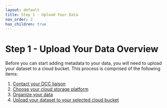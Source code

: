 ```yaml
---
layout: default
title: Step 1 - Upload Your Data  
nav_order: 2
has_children: true
---
```


# Step 1 - Upload Your Data Overview

Before you can start adding metadata to your data, you will need to upload your dataset to a cloud bucket. This process is comprised of the following items:

1. [Contact your DCC liaison](dcc-liaison)
2. [Choose your cloud storage platform](choose-your-cloud-storage-platform)
3. [Organize your data](organize-your-data-upload)
4. [Upload your dataset to your selected cloud bucket](uploading-data)


